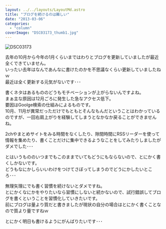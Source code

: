 ```yaml
---
layout: ../../layouts/LayoutMd.astro
title: "ブログを続けるのは難しい"
date: "2013-03-06"
categories: 
  - "column"
coverImage: "DSC03173_thumb1.jpg"
---
```


![DSC03173](/archive/images/DSC03173_thumb.jpg "DSC03173")


去年の10月から今年の1月くらいまではわりとブログを更新していましたが最近全くできていません。  
いったい去年はなんであんなに書けたのかを不思議なくらい更新していましたねｗ  
最近は全く更新する元気がないです･･･

書くネタはあるもののどうもモチベーションが上がらないんですよね。  
まぁ主な原因は12月ごろに発生した急なアクセス低下。  
要因はGoolge検索の仕組みによるものです。  
10月、11月が異常だっただけでもともとそんなもんだということはわかっているのですが、一回右肩上がりを経験してしまうとなかなか戻ることができませんね。

2chやまとめサイトをみる時間をなくしたり、隙間時間にRSSリーダーを使って情報を集めたり、書くことだけに集中できるようなことをしてみたりしましたがダメでした･･･

とはいうもののいつまでもこのままでいてもどうにもならないので、とにかく書くしかないです。  
どうもなにかしらいいわけをつけてさぼってしまうのでどうにかしたいところ･･･

無理矢理にでも書く習慣を続けないとダメですね。  
とにかくなにかをやりたいなら習慣にしないと続かないので、試行錯誤してブログを書くということを習慣化していきたいです。  
前にブログは量より質だと書きましたが現状の自分の場合はとにかく書くことなので質より量ですねｗ

とにかく明日も書けるようにがんばりたいです･･･
